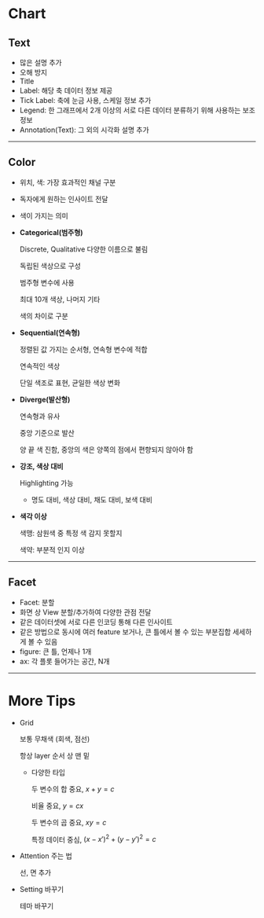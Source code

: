# Chart

## Text

- 많은 설명 추가
- 오해 방지
- Title
- Label: 해당 축 데이터 정보 제공
- Tick Label: 축에 눈금 사용, 스케일 정보 추가
- Legend: 한 그래프에서 2개 이상의 서로 다른 데이터 분류하기 위해 사용하는 보조 정보
- Annotation(Text): 그 외의 시각화 설명 추가

---

## Color

- 위치, 색: 가장 효과적인 채널 구분

- 독자에게 원하는 인사이트 전달

- 색이 가지는 의미

- **Categorical(범주형)**

  Discrete, Qualitative 다양한 이름으로 불림

  독립된 색상으로 구성

  범주형 변수에 사용

  최대 10개 색상, 나머지 기타

  색의 차이로 구분

- **Sequential(연속형)**

  정렬된 값 가지는 순서형, 연속형 변수에 적합

  연속적인 색상

  단일 색조로 표현, 균일한 색상 변화

- **Diverge(발산형)**

  연속형과 유사

  중앙 기준으로 발산

  양 끝 색 진함, 중앙의 색은 양쪽의 점에서 편향되지 않아야 함

- **강조, 색상 대비**

  Highlighting 가능

  - 명도 대비, 색상 대비, 채도 대비, 보색 대비

- **색각 이상**

  색맹: 삼원색 중 특정 색 감지 못할지

  색약: 부분적 인지 이상

---

## Facet

- Facet: 분할
- 화면 상 View 분할/추가하여 다양한 관점 전달
- 같은 데이터셋에 서로 다른 인코딩 통해 다른 인사이트
- 같은 방법으로 동시에 여러 feature 보거나, 큰 틀에서 볼 수 있는 부분집합 세세하게 볼 수 있음
- figure: 큰 틀, 언제나 1개
- ax: 각 플롯 들어가는 공간, N개

---

# More Tips

- Grid

  보통 무채색 (회색, 점선)

  항상 layer 순서 상 맨 밑

  - 다양한 타입

    두 변수의 합 중요, $x+y=c$

    비율 중요, $y=cx$

    두 변수의 곱 중요, $xy=c$

    특정 데이터 중심, $(x-x')^2+(y-y')^2=c$

- Attention 주는 법

  선, 면 추가

- Setting 바꾸기

  테마 바꾸기
